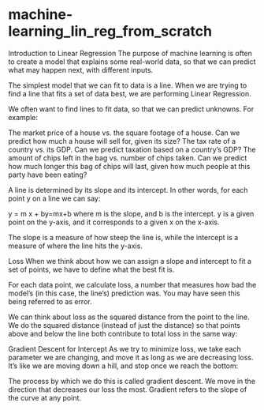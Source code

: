 # machine-learning_lin_reg_from_scratch

Introduction to Linear Regression
The purpose of machine learning is often to create a model that explains some real-world data, so that we can predict what may happen next, with different inputs.

The simplest model that we can fit to data is a line. When we are trying to find a line that fits a set of data best, we are performing Linear Regression.

We often want to find lines to fit data, so that we can predict unknowns. For example:

The market price of a house vs. the square footage of a house. Can we predict how much a house will sell for, given its size?
The tax rate of a country vs. its GDP. Can we predict taxation based on a country’s GDP?
The amount of chips left in the bag vs. number of chips taken. Can we predict how much longer this bag of chips will last, given how much people at this party have been eating?

A line is determined by its slope and its intercept. In other words, for each point y on a line we can say:

y = m x + by=mx+b
where m is the slope, and b is the intercept. y is a given point on the y-axis, and it corresponds to a given x on the x-axis.

The slope is a measure of how steep the line is, while the intercept is a measure of where the line hits the y-axis.

Loss
When we think about how we can assign a slope and intercept to fit a set of points, we have to define what the best fit is.

For each data point, we calculate loss, a number that measures how bad the model’s (in this case, the line’s) prediction was. You may have seen this being referred to as error.

We can think about loss as the squared distance from the point to the line. We do the squared distance (instead of just the distance) so that points above and below the line both contribute to total loss in the same way:

Gradient Descent for Intercept
As we try to minimize loss, we take each parameter we are changing, and move it as long as we are decreasing loss. It’s like we are moving down a hill, and stop once we reach the bottom:


The process by which we do this is called gradient descent. We move in the direction that decreases our loss the most. Gradient refers to the slope of the curve at any point.
